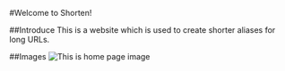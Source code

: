 #Welcome to Shorten!

##Introduce
This is a website which is used to create shorter aliases for long URLs.

##Images
![This is home page image](/img/homepage.png)
